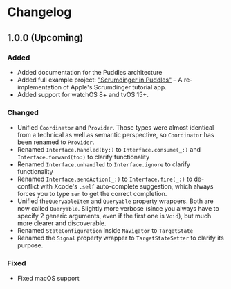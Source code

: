 # Changelog

## 1.0.0 (Upcoming)

### Added

- Added documentation for the Puddles architecture
- Added full example project: ["Scrumdinger in Puddles"](https://github.com/SwiftedMind/Scrumdinger) – A re-implementation of Apple's Scrumdinger tutorial app.
- Added support for watchOS 8+ and tvOS 15+.

### Changed

- Unified `Coordinator` and `Provider`. Those types were almost identical from a technical as well as semantic perspective, so `Coordinator` has been renamed to `Provider`.
- Renamed `Interface.handled(by:)` to `Interface.consume(_:)` and `Interface.forward(to:)` to clarify functionality
- Renamed `Interface.unhandled` to `Interface.ignore` to clarify functionality
- Renamed `Interface.sendAction(_:)` to `Interface.fire(_:)` to de-conflict with Xcode's `.self` auto-complete suggestion, which always forces you to type `sen` to get the correct completion.
- Unified the`QueryableItem` and `Queryable` property wrappers. Both are now called `Queryable`. Slightly more verbose (since you always have to specify 2 generic arguments, even if the first one is `Void`), but much more clearer and discoverable.
- Renamed `StateConfiguration` inside `Navigator` to `TargetState`
- Renamed the `Signal` property wrapper to `TargetStateSetter` to clarify its purpose.

### Fixed

- Fixed macOS support
